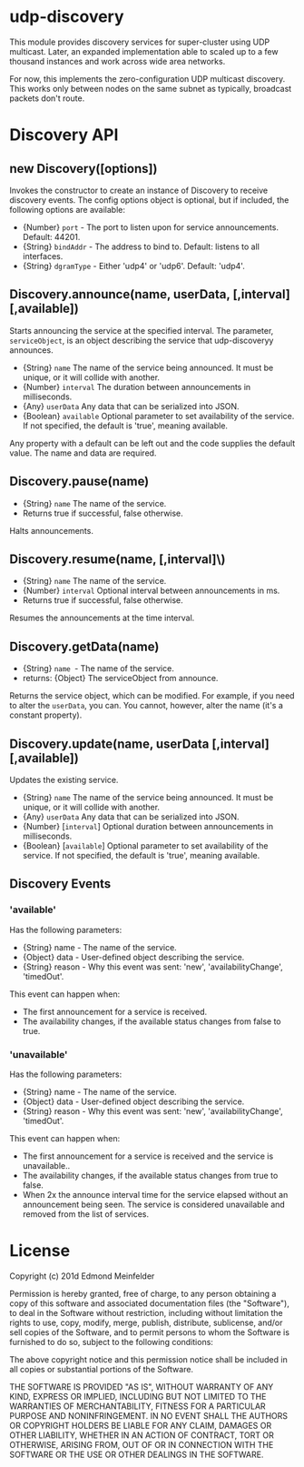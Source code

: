 udp-discovery
=============
This module provides discovery services for super-cluster using UDP multicast.
Later, an expanded implementation able to scaled up to a few thousand instances
and work across wide area networks.

For now, this implements the zero-configuration UDP multicast discovery. This
works only between nodes on the same subnet as typically, broadcast packets
don't route.

# Discovery API

## new Discovery([options])

Invokes the constructor to create an instance of Discovery to receive discovery
events.  The config options object is optional, but if included, the following
options are available:

* {Number} `port` - The port to listen upon for service announcements. Default:
  44201.
* {String} `bindAddr` - The address to bind to. Default: listens to all
  interfaces.
* {String} `dgramType` - Either 'udp4' or 'udp6'. Default: 'udp4'.

## Discovery.announce\(name, userData, \[,interval\] \[,available\]\)
Starts announcing the service at the specified interval. The parameter,
`serviceObject`, is an object describing the service that udp-discoveryy
announces.

* {String} `name` The name of the service being announced. It must be unique, or it will
  collide with another.
* {Number} `interval` The duration between announcements in milliseconds.
* {Any} `userData` Any data that can be serialized into JSON.
* {Boolean} `available` Optional parameter to set availability of the service. If not
  specified, the default is 'true', meaning available.

Any property with a default can be left out and the code supplies the default
value. The name and data are required.

## Discovery.pause\(name\)
- {String} `name` The name of the service.
- Returns true if successful, false otherwise.

Halts announcements.

## Discovery.resume\(name, \[,interval\]\\)
- {String} `name` The name of the service.
- {Number} `interval` Optional interval between announcements in ms.
- Returns true if successful, false otherwise.

Resumes the announcements at the time interval.

## Discovery.getData\(name\)
- {String} `name `- The name of the service.
- returns: {Object} The serviceObject from announce.

Returns the service object, which can be modified. For example, if you need to
alter the `userData`, you can. You cannot, however, alter the name (it's a
constant property).

## Discovery.update\(name, userData \[,interval\] \[,available\]\)
Updates the existing service.

* {String} `name` The name of the service being announced. It must be unique, or it will
  collide with another.
* {Any} `userData` Any data that can be serialized into JSON.
* {Number} [`interval`] Optional duration between announcements in milliseconds.
* {Boolean} [`available`] Optional parameter to set availability of the service. If not
  specified, the default is 'true', meaning available.

## Discovery Events

### 'available'
Has the following parameters:

- {String} name - The name of the service.
- {Object} data - User-defined object describing the service.
- {String} reason - Why this event was sent: 'new', 'availabilityChange',
  'timedOut'.

This event can happen when:

- The first announcement for a service is received.
- The availability changes, if the available status changes from false to true.

### 'unavailable'
Has the following parameters:

- {String} name - The name of the service.
- {Object} data - User-defined object describing the service.
- {String} reason - Why this event was sent: 'new', 'availabilityChange',
  'timedOut'.

This event can happen when:

- The first announcement for a service is received and the service is
  unavailable..
- The availability changes, if the available status changes from true to false.
- When 2x the announce interval time for the service elapsed without an
  announcement being seen. The service is considered unavailable and removed
  from the list of services.

# License
Copyright (c) 201d Edmond Meinfelder

Permission is hereby granted, free of charge, to any person obtaining a copy
of this software and associated documentation files (the "Software"), to deal
in the Software without restriction, including without limitation the rights
to use, copy, modify, merge, publish, distribute, sublicense, and/or sell
copies of the Software, and to permit persons to whom the Software is
furnished to do so, subject to the following conditions:

The above copyright notice and this permission notice shall be included in
all copies or substantial portions of the Software.

THE SOFTWARE IS PROVIDED "AS IS", WITHOUT WARRANTY OF ANY KIND, EXPRESS OR
IMPLIED, INCLUDING BUT NOT LIMITED TO THE WARRANTIES OF MERCHANTABILITY,
FITNESS FOR A PARTICULAR PURPOSE AND NONINFRINGEMENT. IN NO EVENT SHALL THE
AUTHORS OR COPYRIGHT HOLDERS BE LIABLE FOR ANY CLAIM, DAMAGES OR OTHER
LIABILITY, WHETHER IN AN ACTION OF CONTRACT, TORT OR OTHERWISE, ARISING FROM,
OUT OF OR IN CONNECTION WITH THE SOFTWARE OR THE USE OR OTHER DEALINGS IN
THE SOFTWARE.

